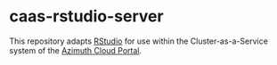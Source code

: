 # caas-rstudio-server

This repository adapts [RStudio](https://posit.co/products/open-source/rstudio/) for use within the 
Cluster-as-a-Service system of the [Azimuth Cloud Portal](https://github.com/azimuth-cloud/azimuth).

